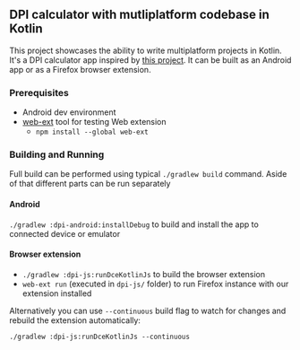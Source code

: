 ## DPI calculator with mutliplatform codebase in Kotlin

This project showcases the ability to write multiplatform projects in Kotlin. It's a DPI calculator app inspired by [this project](http://jennift.com/dpical.html).
It can be built as an Android app or as a Firefox browser extension.


### Prerequisites

* Android dev environment
* [web-ext](https://developer.mozilla.org/en-US/docs/Mozilla/Add-ons/WebExtensions/Getting_started_with_web-ext) tool for testing Web extension
    - `npm install --global web-ext`


### Building and Running

Full build can be performed using typical `./gradlew build` command. Aside of that different parts can be run separately


#### Android

`./gradlew :dpi-android:installDebug` to build and install the app to connected device or emulator


#### Browser extension

* `./gradlew :dpi-js:runDceKotlinJs` to build the browser extension
* `web-ext run` (executed in `dpi-js/` folder) to run Firefox instance with our extension installed


Alternatively you can use `--continuous` build flag to watch for changes and rebuild the extension automatically:

`./gradlew :dpi-js:runDceKotlinJs --continuous`
